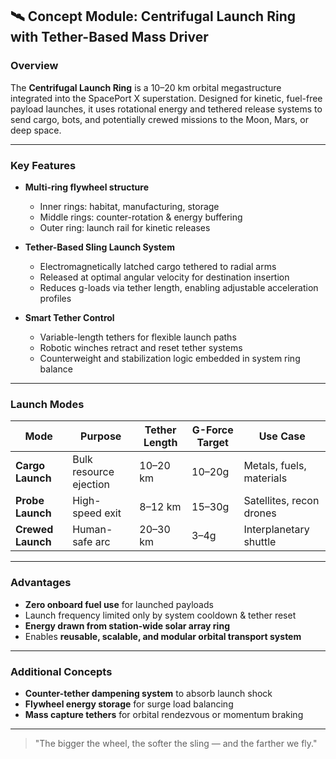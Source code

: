 ## 🛰️ Concept Module: Centrifugal Launch Ring with Tether-Based Mass Driver

### Overview

The **Centrifugal Launch Ring** is a 10–20 km orbital megastructure integrated into the SpacePort X superstation. Designed for kinetic, fuel-free payload launches, it uses rotational energy and tethered release systems to send cargo, bots, and potentially crewed missions to the Moon, Mars, or deep space.

---

### Key Features

- **Multi-ring flywheel structure**
  - Inner rings: habitat, manufacturing, storage
  - Middle rings: counter-rotation & energy buffering
  - Outer ring: launch rail for kinetic releases

- **Tether-Based Sling Launch System**
  - Electromagnetically latched cargo tethered to radial arms
  - Released at optimal angular velocity for destination insertion
  - Reduces g-loads via tether length, enabling adjustable acceleration profiles

- **Smart Tether Control**
  - Variable-length tethers for flexible launch paths
  - Robotic winches retract and reset tether systems
  - Counterweight and stabilization logic embedded in system ring balance

---

### Launch Modes

| Mode                | Purpose                 | Tether Length | G-Force Target | Use Case                        |
|---------------------|--------------------------|---------------|----------------|----------------------------------|
| **Cargo Launch**    | Bulk resource ejection   | 10–20 km      | 10–20g         | Metals, fuels, materials         |
| **Probe Launch**    | High-speed exit          | 8–12 km       | 15–30g         | Satellites, recon drones         |
| **Crewed Launch**   | Human-safe arc           | 20–30 km      | 3–4g           | Interplanetary shuttle           |

---

### Advantages

- **Zero onboard fuel use** for launched payloads
- Launch frequency limited only by system cooldown & tether reset
- **Energy drawn from station-wide solar array ring**
- Enables **reusable, scalable, and modular orbital transport system**

---

### Additional Concepts

- **Counter-tether dampening system** to absorb launch shock
- **Flywheel energy storage** for surge load balancing
- **Mass capture tethers** for orbital rendezvous or momentum braking

---

> "The bigger the wheel, the softer the sling — and the farther we fly."
